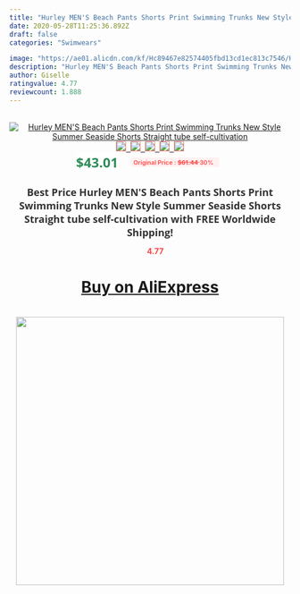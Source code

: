 ```yaml
---
title: "Hurley MEN'S Beach Pants Shorts Print Swimming Trunks New Style Summer Seaside Shorts Straight tube self-cultivation"
date: 2020-05-28T11:25:36.892Z
draft: false
categories: "Swimwears"

image: "https://ae01.alicdn.com/kf/Hc89467e82574405fbd13cd1ec813c7546/Hurley-MEN-S-Beach-Pants-Shorts-Print-Swimming-Trunks-New-Style-Summer-Seaside-Shorts-Straight-tube.jpg"
description: "Hurley MEN'S Beach Pants Shorts Print Swimming Trunks New Style Summer Seaside Shorts Straight tube self-cultivation"
author: Giselle
ratingvalue: 4.77
reviewcount: 1.888
---
```

<br>
<div style="text-align: center;">
<a href="https://s.click.aliexpress.com/e/_APQEmv" target="_blank" rel="nofollow noopener noreferrer"><img alt="Hurley MEN'S Beach Pants Shorts Print Swimming Trunks New Style Summer Seaside Shorts Straight tube self-cultivation" class="magnifier-image" src="https://ae01.alicdn.com/kf/Hc89467e82574405fbd13cd1ec813c7546/Hurley-MEN-S-Beach-Pants-Shorts-Print-Swimming-Trunks-New-Style-Summer-Seaside-Shorts-Straight-tube.jpg_640x640.jpg">
<br>
<img style="border:1px solid salmon" src="https://ae01.alicdn.com/kf/Hc89467e82574405fbd13cd1ec813c7546/Hurley-MEN-S-Beach-Pants-Shorts-Print-Swimming-Trunks-New-Style-Summer-Seaside-Shorts-Straight-tube.jpg_120x120.jpg">&nbsp;&nbsp;<img style="border:1px solid salmon" src="https://ae01.alicdn.com/kf/H4c7f61afd79f41d489eb6380b922192eC/Hurley-MEN-S-Beach-Pants-Shorts-Print-Swimming-Trunks-New-Style-Summer-Seaside-Shorts-Straight-tube.jpg_120x120.jpg">&nbsp;&nbsp;<img style="border:1px solid salmon" src="_120x120.jpg">&nbsp;&nbsp;<img style="border:1px solid salmon" src="_120x120.jpg">&nbsp;&nbsp;<img style="border:1px solid salmon" src="https://ae01.alicdn.com/kf/H7afb453a12b6419db90e5f870d4ef496c/Hurley-MEN-S-Beach-Pants-Shorts-Print-Swimming-Trunks-New-Style-Summer-Seaside-Shorts-Straight-tube.jpg_120x120.jpg"></a></div><br0>
<div style="text-align: center;"><span style="background-color: white; border: 0px; box-sizing: border-box; color: seagreen; display: inline-block; font-family: &quot;open sans&quot; , &quot;arial&quot; , &quot;helvetica&quot; , sans-serif , &quot;heiti&quot;; font-size: 24px; font-stretch: inherit; font-weight: 700; line-height: inherit; margin: 0px 10px 0px 0px; padding: 0px; vertical-align: middle;">$43.01 </span>
<span style="background: rgb(255 , 241 , 241); border-radius: 3px; border: 0px; box-sizing: border-box; color: #ff4747; display: inline-block; font-family: inherit; font-size: 12px; font-stretch: inherit; font-style: inherit; font-variant: inherit; font-weight: 600; line-height: inherit; margin: 0px; padding: 2px 5px; transform: scale(0.9); vertical-align: middle;">Original Price : <b style="text-decoration: line-through;">$61.44 </b> 30%&nbsp;&nbsp;</span></div>
<h1 style="color: #333333; display: inline-block; font-family: &quot;open sans&quot; , &quot;arial&quot; , &quot;helvetica&quot; , sans-serif , &quot;heiti&quot;; font-size: 18px; font-stretch: inherit; font-weight: 700; text-align: center;">Best Price Hurley MEN'S Beach Pants Shorts Print Swimming Trunks New Style Summer Seaside Shorts Straight tube self-cultivation with FREE Worldwide Shipping!</h1>
<div style="color: #ff4747; text-align: center;">
<img src="https://4.bp.blogspot.com/-M0ZcTcb-5uY/XleCXlxnR4I/AAAAAAAAAEc/OrjgMkXV1oMQFaCRZj5HQwOCBcu3w1FegCPcBGAYYCw/s1600/star.png" style="height: 15px;">&nbsp;<b>4.77</b></div>
<div class="button_cont" align="center"><a class="buynow_a" href="https://s.click.aliexpress.com/e/_APQEmv" target="_blank" rel="nofollow noopener noreferrer"><H1>Buy on AliExpress</H1></a></div><br>
<div class="separator" style="clear: both; text-align: center;">
<img src="https://lh3.googleusercontent.com/-pTy5HemUv9M/XlePHvY0dAI/AAAAAAAAAE4/0nX5iRUoIWY8eMW9Dpxeirr157OZliDIgCLcBGAsYHQ/s1600/badge.gif" width="480">
</div>
